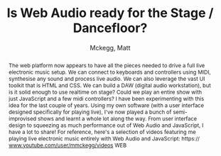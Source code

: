 --- 
title: "Is Web Audio ready for the Stage / Dancefloor?" 
abstract: "The web platform now appears to have all the pieces needed to drive a full live electronic music setup. We can connect to keyboards and controllers using MIDI, synthesise any sound and process live audio. We can also leverage the vast UI toolkit that is HTML and CSS. We can build a DAW (digital audio workstation), but is it solid enough to use realtime on stage? Could we play an entire show with just JavaScript and a few midi controllers? I have been experimenting with this idea for the last couple of years. Using my own software (with a user interface designed specifically for playing live), I've now played a bunch of semi-improvised shows and learnt a whole lot along the way. From user interface design to squeezing as much performance out of Web Audio and JavaScript, I have a lot to share! For reference, here's a selection of videos featuring me playing live electronic music entirely with Web Audio and JavaScript: https:// www.youtube.com/user/mmckegg/videos WEB" 
address: "London" 
author: "Mckegg, Matt"
webAuthor: "Christian Baumann, Johanna Friederike, Jan-Torsten Milde" 
booktitle: "Proceedings of the International Web Audio Conference" 
editor: "Thalmann, Florian and Ewert, Sebastian" 
month: "Proceedings of the International Web Audio Conference"
pages: "1-1" 
publisher: "Queen Mary University of London" 
series: "WAC '18"
track: "Talk"  
year: "2017" 
id: "2017_EA_30" 
tags: year2017
media: https://youtu.be/OpUeyRRPpCo?t=3715 
pdflink: /_data/papers/pdf/2017/2017_30.pdf
ISSN: 2663-5844
---